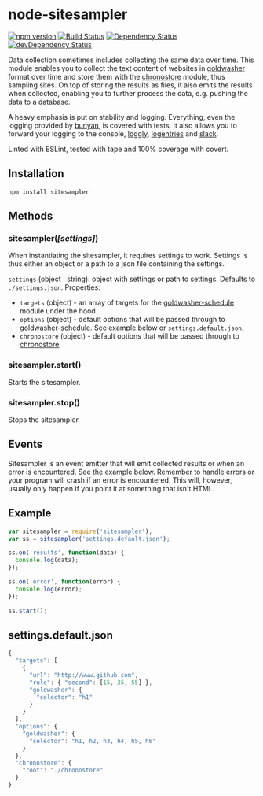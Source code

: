 # node-sitesampler
[![npm version](http://img.shields.io/npm/v/sitesampler.svg)](https://www.npmjs.org/package/sitesampler)
[![Build Status](http://img.shields.io/travis/alexlangberg/node-sitesampler.svg)](https://travis-ci.org/alexlangberg/node-sitesampler)
[![Dependency Status](https://david-dm.org/alexlangberg/node-sitesampler.svg)](https://david-dm.org/alexlangberg/node-sitesampler)
[![devDependency Status](https://david-dm.org/alexlangberg/node-sitesampler/dev-status.svg)](https://david-dm.org/alexlangberg/node-sitesampler#info=devDependencies)

Data collection sometimes includes collecting the same data over time. This module enables you to collect the text content of websites in [goldwasher](https://www.npmjs.com/package/goldwasher) format over time and store them with the [chronostore](https://www.npmjs.com/package/chronostore) module, thus sampling sites. On top of storing the results as files, it also emits the results when collected, enabling you to further process the data, e.g. pushing the data to a database.

A heavy emphasis is put on stability and logging. Everything, even the logging provided by [bunyan](https://www.npmjs.com/package/bunyan), is covered with tests. It also allows you to forward your logging to the console, [loggly](https://www.loggly.com), [logentries](https://logentries.com) and [slack](https://slack.com). 

Linted with ESLint, tested with tape and 100% coverage with covert.

## Installation
```
npm install sitesampler
```

## Methods
### sitesampler(*[settings]*)
When instantiating the sitesampler, it requires settings to work. Settings is thus either an object or a path to a json file containing the settings.

```settings``` (object | string): object with settings or path to settings. Defaults to ```./settings.json```. Properties:

- ```targets``` (object) - an array of targets for the [goldwasher-schedule](https://www.npmjs.com/package/goldwasher-schedule) module under the hood.
- ```options``` (object) - default options that will be passed through to [goldwasher-schedule](https://www.npmjs.com/package/goldwasher-schedule). See example below or ```settings.default.json```.
- ```chronostore``` (object) - default options that will be passed through to [chronostore](https://www.npmjs.com/package/chronostore).

### sitesampler.start()
Starts the sitesampler.

### sitesampler.stop()
Stops the sitesampler.

## Events
Sitesampler is an event emitter that will emit collected results or when an error is encountered. See the example below. Remember to handle errors or your program will crash if an error is encountered. This will, however, usually only happen if you point it at something that isn't HTML.

## Example
```javascript
var sitesampler = require('sitesampler');
var ss = sitesampler('settings.default.json');

ss.on('results', function(data) {
  console.log(data);
});

ss.on('error', function(error) {
  console.log(error);
});

ss.start();
```

## settings.default.json
```javascript
{
  "targets": [
    {
      "url": "http://www.github.com",
      "rule": { "second": [15, 35, 55] },
      "goldwasher": {
        "selector": "h1"
      }
    }
  ],
  "options": {
    "goldwasher": {
      "selector": "h1, h2, h3, h4, h5, h6"
    }
  },
  "chronostore": {
    "root": "./chronostore"
  }
}

```
